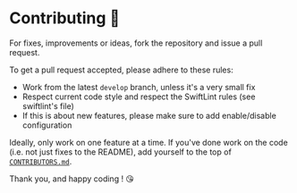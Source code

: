 Contributing 🚀
===============

For fixes, improvements or ideas, fork the repository and issue a pull request.

To get a pull request accepted, please adhere to these rules:
- Work from the latest `develop` branch, unless it's a very small fix
- Respect current code style and respect the SwiftLint rules (see swiftlint's file)
- If this is about new features, please make sure to add enable/disable configuration

Ideally, only work on one feature at a time.
If you've done work on the code (i.e. not just fixes to the README), add yourself to the top of [`CONTRIBUTORS.md`](./CONTRIBUTORS.md).

Thank you, and happy coding ! 😘
